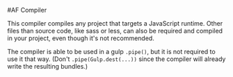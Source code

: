 #AF Compiler

This compiler compiles any project that targets a JavaScript runtime. 
Other files than source code, like sass or less, can also be required and compiled in your project, even though it's not recommended.

The compiler is able to be used in a gulp `.pipe()`, but it is not required to use it that way.
 (Don't `.pipe(Gulp.dest(...))` since the compiler will already write the resulting bundles.)
